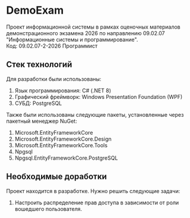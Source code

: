 # DemoExam

Проект информационной системы в рамках оценочных материалов демонстрационного экзамена 2026 по направлению 09.02.07 "Информационные системы и программирование".<br>
Код: 09.02.07-2-2026 Программист

## Стек технологий

Для разработки были использованы:
1. Язык программирования: C# (.NET 8)
2. Графический фреймворк: Windows Presentation Foundation (WPF)
3. СУБД: PostgreSQL

Также были использованы следующие пакеты, установленные через пакетный менеджер NuGet:
1. Microsoft.EntityFrameworkCore
2. Microsoft.EntityFrameworkCore.Design
3. Microsoft.EntityFrameworkCore.Tools
4. Npgsql
5. Npgsql.EntityFrameworkCore.PostgreSQL

## Необходимые доработки

Проект находится в разработке. Нужно решить следующие задачи:
1. Настроить распределение прав доступа в зависимости от роли вошедшего пользователя.
